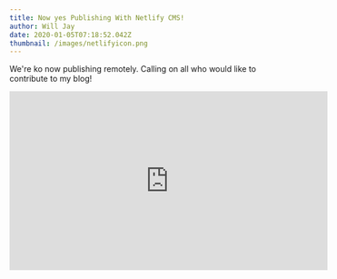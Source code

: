 ```yaml
---
title: Now yes Publishing With Netlify CMS!
author: Will Jay
date: 2020-01-05T07:18:52.042Z
thumbnail: /images/netlifyicon.png
---
```

We're ko now publishing remotely. Calling on all who would like to contribute to my blog!

<iframe width="560" height="315" src="https://www.youtube.com/embed/jsLUidiYm0w" frameborder="0" allow="accelerometer; autoplay; encrypted-media; gyroscope; picture-in-picture" allowfullscreen></iframe>
